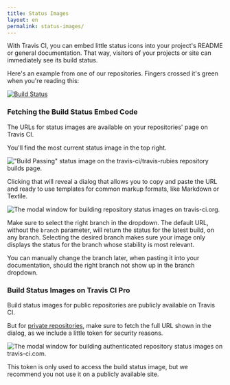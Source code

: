 ```yaml
---
title: Status Images
layout: en
permalink: status-images/
---
```

With Travis CI, you can embed little status icons into your project's README or
general documentation. That way, visitors of your projects or site can
immediately see its build status.

Here's an example from one of our repositories. Fingers crossed it's green when
you're reading this:

[![Build Status](https://travis-ci.org/travis-ci/travis-web.svg?branch=master)](https://travis-ci.org/travis-ci/travis-web)

### Fetching the Build Status Embed Code

The URLs for status images are available on your repositories' page on Travis
CI.

You'll find the most current status image in the top right.

!["Build Passing" status image on the travis-ci/travis-rubies repository builds page.](http://s3itch.paperplanes.de/statusimage_20140320_112129.jpg)

Clicking that will reveal a dialog that allows you to copy and paste the URL and
ready to use templates for common markup formats, like Markdown or Textile.

![The modal window for building repository status images on travis-ci.org.](http://s3itch.paperplanes.de/Travis_CI__Free_Hosted_Continuous_Integration_Platform_for_the_Open_Source_Community_20140320_112210_20140320_112214.jpg)

Make sure to select the right branch in the dropdown. The default URL, without
the `branch` parameter, will return the status for the latest build, on any
branch. Selecting the desired branch makes sure your image only displays the
status for the branch whose stability is most relevant.

You can manually change the branch later, when pasting it into your
documentation, should the right branch not show up in the branch dropdown.

### Build Status Images on Travis CI Pro

Build status images for public repositories are publicly available on Travis CI.

But for [private repositories](https://travis-ci.com), make sure to fetch the
full URL shown in the dialog, as we include a little token for security reasons.

![The modal window for building authenticated repository status images on travis-ci.com.](http://s3itch.paperplanes.de/Travis_CI__Hosted_Continuous_Integration_That_Just_Works_20140320_112255_20140320_112334.jpg)

This token is only used to access the build status image, but we recommend you
not use it on a publicly available site.
